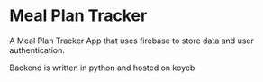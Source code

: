# Meal Plan Tracker

A Meal Plan Tracker App that uses firebase to store data and user authentication.

Backend is written in python and hosted on koyeb
